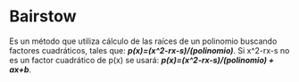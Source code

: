 

# Bairstow

Es un método que utiliza cálculo de las raíces de un polinomio buscando factores cuadráticos, tales que:
***p(x)=(x^2-rx-s)/(polinomio)***.
Si x^2-rx-s no es un factor cuadrático de p(x) se usará:
***p(x)=(x^2-rx-s)/(polinomio) + ax+b***.


<!--stackedit_data:
eyJoaXN0b3J5IjpbLTIwMjg1MjI1NTUsMjA1NjYyNTI4OSwyND
k3NDAxNTksNDMxNzQ0OTg2XX0=
-->